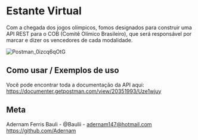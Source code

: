# Estante Virtual
Com a chegada dos jogos olímpicos, fomos designados para construir uma API REST para o COB (Comitê Olímico Brasileiro), que será responsável por marcar e dizer os vencedores de cada modalidade.

![Postman_0izcq6qOtG](https://user-images.githubusercontent.com/74456716/182906858-d9a47419-887f-4cd0-8aac-558b43ad71e8.png)

## Como usar / Exemplos de uso
Você pode encontrar toda a documentação da API aqui:
https://documenter.getpostman.com/view/20351993/Uze1wjuy

## Meta
Adernam Ferris Bauli - @Baulii - adernam147@hotmail.com
https://github.com/Adernam
